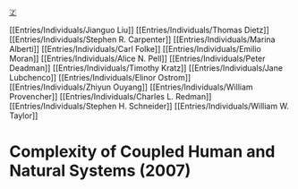 [🇿](zotero://select/library/items/RXPRUIME)

[[Entries/Individuals/Jianguo Liu]] [[Entries/Individuals/Thomas Dietz]] [[Entries/Individuals/Stephen R. Carpenter]] [[Entries/Individuals/Marina Alberti]] [[Entries/Individuals/Carl Folke]] [[Entries/Individuals/Emilio Moran]] [[Entries/Individuals/Alice N. Pell]] [[Entries/Individuals/Peter Deadman]] [[Entries/Individuals/Timothy Kratz]] [[Entries/Individuals/Jane Lubchenco]] [[Entries/Individuals/Elinor Ostrom]] [[Entries/Individuals/Zhiyun Ouyang]] [[Entries/Individuals/William Provencher]] [[Entries/Individuals/Charles L. Redman]] [[Entries/Individuals/Stephen H. Schneider]] [[Entries/Individuals/William W. Taylor]] 
# Complexity of Coupled Human and Natural Systems (2007)

